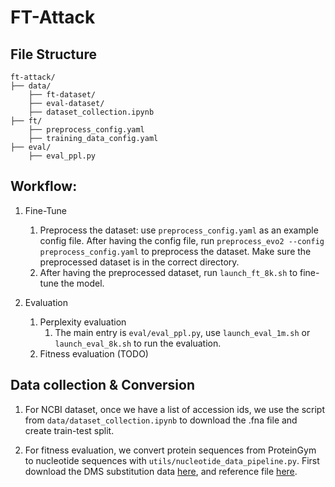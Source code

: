 # FT-Attack

## File Structure

```
ft-attack/
├── data/
    ├── ft-dataset/
    ├── eval-dataset/
    ├── dataset_collection.ipynb
├── ft/
    ├── preprocess_config.yaml
    ├── training_data_config.yaml
├── eval/
    ├── eval_ppl.py
```

<!-- 
- `sequences.csv`: The full set of human infecting viruses from [NCBI repository](https://www.ncbi.nlm.nih.gov/labs/virus/vssi/#/virus?HostLineage_ss=Homo%20sapiens%20(human),%20taxid:9606&SeqType_s=Nucleotide&Completeness_s=complete&SLen_i=1%20TO%2032000), which has 3,182,280 entries. However, this is still not the full set of the human infecting viruses. We filtered our the entries whose sequence length is larger than 32000. We also filtered out the entries whose Nucleotide completeness is "Incomplete".
- `sequences_deduplicated.csv`: The deduplicated version of `sequences.csv`. For each organism, only the first sequence is kept.
- `dataset_collection.ipynb`: Deduplicates  `sequences.csv` and saves the result to `sequences_deduplicated.csv`. The notebook also contains the code for creating train-test split. -->

## Workflow:
1. Fine-Tune
    1. Preprocess the dataset: use `preprocess_config.yaml` as an example config file. After having the config file, run `preprocess_evo2 --config preprocess_config.yaml` to preprocess the dataset. Make sure the preprocessed dataset is in the correct directory.
    2. After having the preprocessed dataset, run `launch_ft_8k.sh` to fine-tune the model.

2. Evaluation
    1. Perplexity evaluation
        1. The main entry is `eval/eval_ppl.py`, use `launch_eval_1m.sh` or `launch_eval_8k.sh` to run the evaluation.
    2. Fitness evaluation (TODO)


## Data collection & Conversion
1. For NCBI dataset, once we have a list of accession ids, we use the script from `data/dataset_collection.ipynb` to download the .fna file and create train-test split.

2. For fitness evaluation, we convert protein sequences from ProteinGym to nucleotide sequences with `utils/nucleotide_data_pipeline.py`. First download the DMS substitution data [here](https://marks.hms.harvard.edu/proteingym/ProteinGym_v1.3/DMS_ProteinGym_substitutions.zip), and reference file [here](https://marks.hms.harvard.edu/proteingym/ProteinGym_v1.3/DMS_substitutions.csv). 

